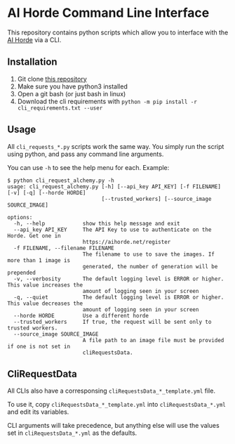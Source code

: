 # AI Horde Command Line Interface

This repository contains python scripts which allow you to interface with the [AI Horde](https://aihorde.net) via a CLI.

## Installation

1. Git clone [this repository](https://github.com/db0/AI-Horde-CLI)
1. Make sure you have python3 installed
1. Open a git bash (or just bash in linux)
1. Download the cli requirements with `python -m pip install -r cli_requirements.txt --user`

## Usage

All `cli_requests_*.py` scripts work the same way. You simply run the script using python, and pass any command line arguments.

You can use `-h` to see the help menu for each. Example:

```
$ python cli_request_alchemy.py -h
usage: cli_request_alchemy.py [-h] [--api_key API_KEY] [-f FILENAME] [-v] [-q] [--horde HORDE]
                              [--trusted_workers] [--source_image SOURCE_IMAGE]

options:
  -h, --help            show this help message and exit
  --api_key API_KEY     The API Key to use to authenticate on the Horde. Get one in
                        https://aihorde.net/register
  -f FILENAME, --filename FILENAME
                        The filename to use to save the images. If more than 1 image is
                        generated, the number of generation will be prepended
  -v, --verbosity       The default logging level is ERROR or higher. This value increases the
                        amount of logging seen in your screen
  -q, --quiet           The default logging level is ERROR or higher. This value decreases the
                        amount of logging seen in your screen
  --horde HORDE         Use a different horde
  --trusted_workers     If true, the request will be sent only to trusted workers.
  --source_image SOURCE_IMAGE
                        A file path to an image file must be provided if one is not set in
                        cliRequestsData.
```

## CliRequestData

All CLIs also have a corresponsing `cliRequestsData_*_template.yml` file. 

To use it, copy `cliRequestsData_*_template.yml` into `cliRequestsData_*.yml` and edit its variables. 

CLI arguments will take precedence, but anything else will use the values set in `cliRequestsData_*.yml` as the defaults.
